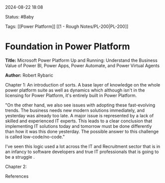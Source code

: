 2024-08-22 18:08

Status: #Baby

Tags: [[Power Platform]] [[1 - Rough Notes/PL-200|PL-200]]

# Foundation in Power Platform

**Title:** Microsoft Power Platform Up and Running: Understand the Business Value of Power BI, Power Apps, Power Automate, and Power Virtual Agents

**Author:** Robert Rybaric

Chapter 1: 
An introduction of sorts. A base layer of knowledge on the whole power platform suite as well as dynamics which although isn't in the licensing for Power Platform, it's entirely built in Power Platform. 

"On the other hand, we also see issues with adopting these fast-evolving trends. The business needs new modern solutions immediately, and yesterday was already too late. A major issue is represented by a lack of skilled and experienced IT experts. This leads to a clear conclusion that implementing IT solutions today and tomorrow must be done differently than how it was this done yesterday. The possible answer to this challenge is called low-code/no-code."

I've seen this logic used a lot across the IT and Recruitment sector that is in an infancy to software developers and true IT professionals that is going to be a struggle
.

Chapter 2:


References


